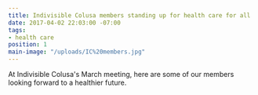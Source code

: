 ```yaml
---
title: Indivisible Colusa members standing up for health care for all
date: 2017-04-02 22:03:00 -07:00
tags:
- health care
position: 1
main-image: "/uploads/IC%20members.jpg"
---
```


At Indivisible Colusa's March meeting, here are some of our  members looking forward to a healthier future. 